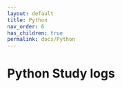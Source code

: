 ```yaml
---
layout: default
title: Python
nav_order: 6
has_children: true
permalink: docs/Python
---
```


# Python Study logs

